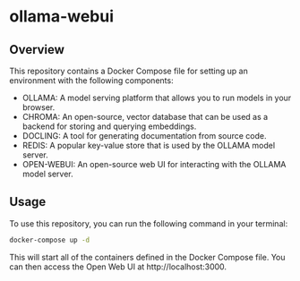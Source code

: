 # ollama-webui

## Overview

This repository contains a Docker Compose file for setting up an environment with the following components:
- OLLAMA: A model serving platform that allows you to run models in your browser.
- CHROMA: An open-source, vector database that can be used as a backend for storing and querying embeddings.
- DOCLING: A tool for generating documentation from source code.
- REDIS: A popular key-value store that is used by the OLLAMA model server.
- OPEN-WEBUI: An open-source web UI for interacting with the OLLAMA model server.

## Usage
To use this repository, you can run the following command in your terminal:

```bash
docker-compose up -d
```
This will start all of the containers defined in the Docker Compose file. You can then access the Open Web UI at http://localhost:3000.

